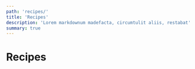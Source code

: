 ```yaml
---
path: 'recipes/'
title: 'Recipes'
description: 'Lorem markdownum madefacta, circumtulit aliis, restabat'
summary: true
---
```


# Recipes
